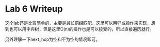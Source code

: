 Lab 6 Writeup
=============

这个lab还是比较简单的，主要是最长前缀匹配，这里可以用异或操作来实现，想到也可以用字典树，但是这里O(n)的操作也是可以接受的，所以直接遍历就行。

另外理解一下next_hop为空和不为空的情况即可。